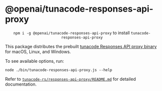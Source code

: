 # @openai/tunacode-responses-api-proxy

<p align="center"><code>npm i -g @openai/tunacode-responses-api-proxy</code> to install <code>tunacode-responses-api-proxy</code></p>

This package distributes the prebuilt [tunacode Responses API proxy binary](https://github.com/openai/tunacode/tree/main/tunacode-rs/responses-api-proxy) for macOS, Linux, and Windows.

To see available options, run:

```
node ./bin/tunacode-responses-api-proxy.js --help
```

Refer to [`tunacode-rs/responses-api-proxy/README.md`](https://github.com/openai/tunacode/blob/main/tunacode-rs/responses-api-proxy/README.md) for detailed documentation.
